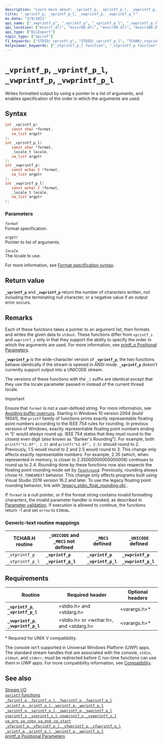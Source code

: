```yaml
---
description: "Learn more about: _vprintf_p, _vprintf_p_l, _vwprintf_p, _vwprintf_p_l"
title: "_vprintf_p, _vprintf_p_l, _vwprintf_p, _vwprintf_p_l"
ms.date: "3/9/2021"
api_name: ["_vwprintf_p", "_vprintf_p", "_vprintf_p_l", "_vwprintf_p_l"]
api_location: ["msvcrt.dll", "msvcr80.dll", "msvcr90.dll", "msvcr100.dll", "msvcr100_clr0400.dll", "msvcr110.dll", "msvcr110_clr0400.dll", "msvcr120.dll", "msvcr120_clr0400.dll", "ucrtbase.dll"]
api_type: ["DLLExport"]
topic_type: ["apiref"]
f1_keywords: ["STDIO/_vprintf_p", "STDIO/_vprintf_p_l", "TCHAR/_vtprintf_p", "TCHAR/_vtprintf_p_l", "CORECRT_WSTDIO/_vwprintf_p","CORECRT_WSTDIO/_vwprintf_p_l", "_vprintf_p", "_vprintf_p_l", "_vtprintf_p", "_vtprintf_p_l", "_vwprintf_p","_vwprintf_p_l"]
helpviewer_keywords: ["_vtprintf_p_l function", "_vtprintf_p function", "vtprintf_p function", "_vwprintf_p function", "_vwprintf_p_l function", "_vprintf_p function", "_vprintf_p_l function", "vprintf_p_l function", "vwprintf_p function", "vprintf_p function", "vtprintf_p_l function", "vwprintf_p_l function", "formatted text [C++]"]
---
```

# `_vprintf_p`, `_vprintf_p_l`, `_vwprintf_p`, `_vwprintf_p_l`

Writes formatted output by using a pointer to a list of arguments, and enables specification of the order in which the arguments are used.

## Syntax

```C
int _vprintf_p(
   const char *format,
   va_list argptr
);
int _vprintf_p_l(
   const char *format,
   _locale_t locale,
   va_list argptr
);
int _vwprintf_p(
   const wchar_t *format,
   va_list argptr
);
int _vwprintf_p_l(
   const wchar_t *format,
   _locale_t locale,
   va_list argptr
);
```

### Parameters

*`format`*\
Format specification.

*`argptr`*\
Pointer to list of arguments.

*`locale`*\
The locale to use.

For more information, see [Format specification syntax](../format-specification-syntax-printf-and-wprintf-functions.md).

## Return value

**`_vprintf_p`** and **`_vwprintf_p`** return the number of characters written, not including the terminating null character, or a negative value if an output error occurs.

## Remarks

Each of these functions takes a pointer to an argument list, then formats and writes the given data to `stdout`. These functions differ from `vprintf_s` and `vwprintf_s` only in that they support the ability to specify the order in which the arguments are used. For more information, see [printf_p Positional Parameters](../printf-p-positional-parameters.md).

**`_vwprintf_p`** is the wide-character version of **`_vprintf_p`**; the two functions behave identically if the stream is opened in ANSI mode. **`_vprintf_p`** doesn't currently support output into a UNICODE stream.

The versions of these functions with the `_l` suffix are identical except that they use the locale parameter passed in instead of the current thread locale.

> [!IMPORTANT]
> Ensure that *`format`* is not a user-defined string. For more information, see [Avoiding buffer overruns](/windows/win32/SecBP/avoiding-buffer-overruns).
> Starting in Windows 10 version 2004 (build 19041), the `printf` family of functions prints exactly representable floating point numbers according to the IEEE 754 rules for rounding. In previous versions of Windows, exactly representable floating point numbers ending in '5' would always round up. IEEE 754 states that they must round to the closest even digit (also known as "Banker's Rounding"). For example, both `printf("%1.0f", 1.5)` and `printf("%1.0f", 2.5)` should round to 2. Previously, 1.5 would round to 2 and 2.5 would round to 3. This change only affects exactly representable numbers. For example, 2.35 (which, when represented in memory, is closer to 2.35000000000000008) continues to round up to 2.4. Rounding done by these functions now also respects the floating point rounding mode set by [`fesetround`](fegetround-fesetround2.md). Previously, rounding always chose `FE_TONEAREST` behavior. This change only affects programs built using Visual Studio 2019 version 16.2 and later. To use the legacy floating point rounding behavior, link with ['legacy_stdio_float_rounding.obj`](../link-options.md).

If *`format`* is a null pointer, or if the format string contains invalid formatting characters, the invalid parameter handler is invoked, as described in [Parameter validation](../parameter-validation.md). If execution is allowed to continue, the functions return -1 and set `errno` to `EINVAL`.

### Generic-text routine mappings

| TCHAR.H routine | `_UNICODE` and `_MBCS` not defined | `_MBCS` defined | `_UNICODE` defined |
|---|---|---|---|
| `_vtprintf_p` | **`_vprintf_p`** | **`_vprintf_p`** | **`_vwprintf_p`** |
| `_vtprintf_p_l` | **`_vprintf_p_l`** | **`_vprintf_p_l`** | **`_vwprintf_p_l`** |

## Requirements

| Routine | Required header | Optional headers |
|---|---|---|
| **`_vprintf_p`**, **`_vprintf_p_l`** | \<stdio.h> and \<stdarg.h> | \<varargs.h>* |
| **`_vwprintf_p`**, **`_vwprintf_p_l`** | \<stdio.h> or \<wchar.h>, and \<stdarg.h> | \<varargs.h>* |

\* Required for UNIX V compatibility.

The console isn't supported in Universal Windows Platform (UWP) apps. The standard stream handles that are associated with the console, `stdin`, `stdout`, and `stderr`, must be redirected before C run-time functions can use them in UWP apps. For more compatibility information, see [Compatibility](../compatibility.md).

## See also

[Stream I/O](../stream-i-o.md)\
[`vprintf` functions](../vprintf-functions.md)\
[`_fprintf_p`, `_fprintf_p_l`, `_fwprintf_p`, `_fwprintf_p_l`](fprintf-p-fprintf-p-l-fwprintf-p-fwprintf-p-l.md)\
[`_printf_p`, `_printf_p_l`, `_wprintf_p`, `_wprintf_p_l`](printf-p-printf-p-l-wprintf-p-wprintf-p-l.md)\
[`_sprintf_p`, `_sprintf_p_l`, `_swprintf_p`, `_swprintf_p_l`](sprintf-p-sprintf-p-l-swprintf-p-swprintf-p-l.md)\
[`vsprintf_s`, `_vsprintf_s_l`, `vswprintf_s`, `_vswprintf_s_l`](vsprintf-s-vsprintf-s-l-vswprintf-s-vswprintf-s-l.md)\
[`va_arg`, `va_copy`, `va_end`, `va_start`](va-arg-va-copy-va-end-va-start.md)\
[`_vfprintf_p`, `_vfprintf_p_l`, `_vfwprintf_p`, `_vfwprintf_p_l`](vfprintf-p-vfprintf-p-l-vfwprintf-p-vfwprintf-p-l.md)\
[`_printf_p`, `_printf_p_l`, `_wprintf_p`, `_wprintf_p_l`](printf-p-printf-p-l-wprintf-p-wprintf-p-l.md)\
[printf_p Positional Parameters](../printf-p-positional-parameters.md)
